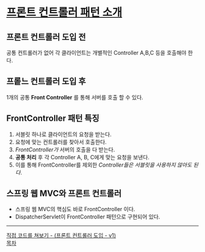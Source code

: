 # [프론트 컨트롤러 패턴 소개](4-1.md)

## 프론트 컨트롤러 도입 전

공통 컨트롤러가 없어 각 클라이언트는 개별적인 Controller A,B,C 등을 호출해야 한다.

## 프롵느 컨트롤러 도입 후

1개의 공통 **Front Controller** 를 통해 서버를 호출 할 수 있다.

## FrontController 패턴 특징

1. 서블릿 하나로 클라이언트의 요청을 받는다.
2. 요청에 맞는 컨트롤러를 찾아서 호출한다.
3. _FrontController가_ 서버의 호출을 다 받는다.
4. **공통 처리** 후 각 Controller A, B, C에게 맞는 요청을 보낸다.
5. 이를 통해 FrontController를 제외한 _Controller들은 서블릿을 사용하지 않아도 된다_.

## 스프링 웹 MVC와 프론트 컨트롤러
- 스프링 웹 MVC의 핵심도 바로 FrontController 이다.
- DispatcherServlet이 FrontController 패턴으로 구현되어 있다.

---
[직접 코드를 쳐보기 - (프론트 컨트롤러 도입 - v1)](4-2.md)      
[목차](../README.md)  